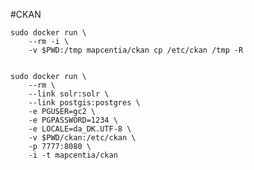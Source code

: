 #CKAN

    sudo docker run \
        --rm -i \
        -v $PWD:/tmp mapcentia/ckan cp /etc/ckan /tmp -R

        
    sudo docker run \
        --rm \
        --link solr:solr \
        --link postgis:postgres \
        -e PGUSER=gc2 \
        -e PGPASSWORD=1234 \
        -e LOCALE=da_DK.UTF-8 \
        -v $PWD/ckan:/etc/ckan \
        -p 7777:8080 \
        -i -t mapcentia/ckan
      
